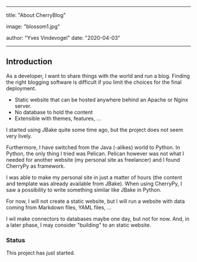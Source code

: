 ---

title: "About CherryBlog"

image: "blossom1.jpg"

author: "Yves Vindevogel"
date: "2020-04-03"

----------

## Introduction

As a developer, I want to share things with the world and run a blog. Finding the right blogging software is difficult if you limit the choices for the final deployment.

- Static website that can be hosted anywhere behind an Apache or Nginx server.
- No database to hold the content
- Extensible with themes, features, ...

I started using JBake quite some time ago, but the project does not seem very lively.  

Furthermore, I have switched from the Java (-alikes) world to Python.  In Python, the only thing I tried was Pelican.  Pelican however was not what I needed for another website (my personal site as freelancer) and I found CherryPy as framework.  

I was able to make my personal site in just a matter of hours (the content and template was already available from JBake).  When using CherryPy, I saw a possibility to write something similar like JBake in Python.  

For now, I will not create a static website, but I will run a website with data coming from Markdown files, YAML files, ...  

I wil make connectors to databases maybe one day, but not for now.  And, in a later phase, I may consider "building" to an static website.  

### Status

This project has just started.
